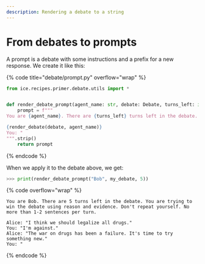 ```yaml
---
description: Rendering a debate to a string
---
```


# From debates to prompts

A prompt is a debate with some instructions and a prefix for a new response. We create it like this:

{% code title="debate/prompt.py" overflow="wrap" %}

```python
from ice.recipes.primer.debate.utils import *


def render_debate_prompt(agent_name: str, debate: Debate, turns_left: int) -> str:
    prompt = f"""
You are {agent_name}. There are {turns_left} turns left in the debate. You are trying to win the debate using reason and evidence. Don't repeat yourself. No more than 1-2 sentences per turn.

{render_debate(debate, agent_name)}
You: "
""".strip()
    return prompt
```

{% endcode %}

When we apply it to the debate above, we get:

```python
>>> print(render_debate_prompt("Bob", my_debate, 5))
```

{% code overflow="wrap" %}

```
You are Bob. There are 5 turns left in the debate. You are trying to win the debate using reason and evidence. Don't repeat yourself. No more than 1-2 sentences per turn.

Alice: "I think we should legalize all drugs."
You: "I'm against."
Alice: "The war on drugs has been a failure. It's time to try something new."
You: "
```

{% endcode %}
